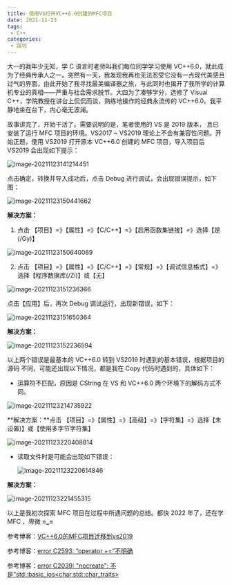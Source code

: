 ```yaml
---
title: 使用VS打开VC++6.0创建的MFC项目
date: 2021-11-23
tags:
 - C++
categories:
 - 踩坑
---
```


大一的我年少无知，学 C 语言时老师叫我们每位同学学习使用 VC++6.0，就此成为了经典传承人之一。突然有一天，我发现我再也无法忍受它没有一点现代美感且过气的界面，由此开始了我寻找最美编译器之旅，与此同时也揭开了我所学的计算机专业的真相——严重与社会需求脱节。大四为了凑够学分，选修了 Visual C++，学院教授在讲台上侃侃而谈，熟练地操作的经典永流传的 VC++6.0。我平静地坐在台下，内心毫无波澜。


故事讲完了，开始干活了。需要说明的是，笔者使用的 VS 是 2019 版本， 且已安装了运行 MFC 项目的环境。VS2017 ~ VS2019 理论上不会有兼容性问题。开始正题，使用 VS2019 打开原本 VC++6.0 创建的 MFC 项目，导入项目后 VS2019 会出现如下提示：



![image-20211123141214451](http://image.xiaobailx.top/images/20211123141216.png)



点击确定，转换并导入成功后，点击 Debug 进行调试，会出现错误提示，如下图：

![image-20211123150441662](http://image.xiaobailx.top/images/20211123150441.png)



**解决方案：**

1. 点击 【项目】=》【属性】=》【C/C++】=》【启用函数集链接】=》选择【是 (/Gy)】

![image-20211123150640069](http://image.xiaobailx.top/images/20211123150640.png)



2. 点击 【项目】=》【属性】=》【C/C++】=》【常规】=》【调试信息格式】=》选择【程序数据库(/Zi)】或【无】

![image-20211123151236366](http://image.xiaobailx.top/images/20211123151236.png)



点击【应用】后，再次 Debug 调试运行，出现新错误，如下：

![image-20211123151650364](http://image.xiaobailx.top/images/20211123151650.png)



**解决方案：**

![image-20211123152236594](http://image.xiaobailx.top/images/20211123152236.png)



以上两个错误是最基本的 VC++6.0 转到 VS2019 时遇到的基本错误，根据项目的源码 不同，可能还出现以下情况，都是我在 Copy 代码时遇到的，具体如下：

- 运算符不匹配，原因是 CString 在 VS 和 VC++6.0 两个环境下的解码方式不同。

![image-20211123214735922](http://image.xiaobailx.top/images/20211123214736.png)



**解决方案：**点击 【项目】=》【属性】=》【高级】=》【字符集】=》选择【未设置)】或【使用多字节字符集】

![image-20211123220408814](http://image.xiaobailx.top/images/20211123220408.png)



- 读取文件时是可能会出现如下错误：

  ![image-20211123220614846](http://image.xiaobailx.top/images/20211123220614.png)



**解决方案：**

![image-20211123221455315](http://image.xiaobailx.top/images/20211123221455.png)



以上是我初次探索 MFC 项目在过程中所遇问题的总结。都快 2022 年了，还在学 MFC ，卑微 **=_=**



参考博客：[VC++6.0的MFC项目迁移到vs2019](https://blog.csdn.net/wch0001/article/details/119951556)

参考博客：[error C2593: “operator +=”不明确](https://blog.csdn.net/hxh129/article/details/9380141)

参考博客：[error C2039: "nocreate": 不是"std::basic_ios<char,std::char_traits<char>>](https://blog.csdn.net/V_zhangyang/article/details/60976235)

